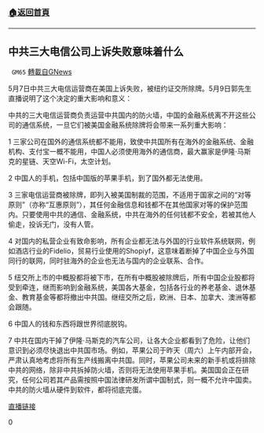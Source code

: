 ###  [:house:返回首頁](https://github.com/ourhimalayas/txt)
---

## 中共三大电信公司上诉失败意味着什么
` GM65` [轉載自GNews](https://gnews.org/zh-hans/1195157/)

5月7日中共三大电信运营商在美国上诉失败，被纽约证交所除牌。5月9日郭先生直播说明了这个决定的重大影响和意义：

中共的三大电信运营商负责运营中共国内的防火墙，中国的金融系统离不开这些公司的通信系统，一旦它们被美国金融系统除牌将会带来一系列重大影响：

1 三家公司在国外的通信系统都不能用，致使中共国所有在海外的金融系统、金融机构、支付宝一概不能用，中国人必须使用海外的通信商，最大赢家是伊隆·马斯克的星链、天空Wi-Fi，太空计划。

2 中国人的手机，包括中国版的苹果手机，到了国外都无法使用。

3 三家电信运营商被除牌，即列入被美国制裁的范围，不适用于国家之间的“对等原则”（亦称“互惠原则”），其任何金融信息和钱都不在其他国家对等的保护范围内。只要使用中共的通信、金融系统，中共在海外的任何钱都不安全，若被其他人偷走，投诉无门，没有人管。

4 对国内的私营企业有致命影响，所有企业都无法与外国的行业软件系统联网，例如酒店行业的Fidelio，贸易行业使用的Shopiyf，这意味着断掉了中国企业与外国同行的联网，同时驻海外的企业也无法与国内的企业联系、合作。

5 纽交所上市的中概股都将被下市，在所有中概股被除牌后，所有中国企业股都将受到牵连，继而影响到金融系统，美国各大基金，包括各行业的养老基金、退休基金、教育基金等都将撤出中共国。继纽交所之后，欧洲、日本、加拿大、澳洲等都会跟随。

6 中国人的钱和东西将跟世界彻底脱钩。

7 中共在国内干掉了伊隆·马斯克的汽车公司，让各大企业都看到了危险，让他们意识到必须尽快退出中共国市场。例如，苹果公司于昨天（周六）上午内部开会，严肃认真地考虑将所有生产线搬离中共国。同时，苹果公司未来的新手机或将排除中共的网络，除非中共拆掉防火墙，否则将无法使用苹果手机。美国国会正在研究，任何公司若其产品需按照中国法律研发所谓中国制式，则一概不允许中国卖。中共的防火墙从硬件到软件，都将彻底完蛋。

[直播链接](https://gtv.org/video/id=6097cb44db13300ca54df234)

0
